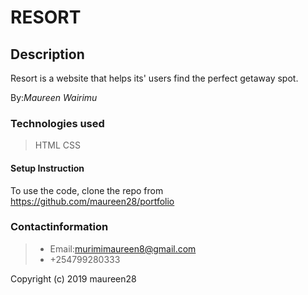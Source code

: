 # RESORT

## Description
Resort is a website that helps its' users find the perfect getaway spot.

By:*Maureen Wairimu*

### Technologies used
>HTML
>CSS

#### Setup Instruction
To use the code, clone the repo from https://github.com/maureen28/portfolio 


### Contactinformation
> - Email:murimimaureen8@gmail.com
> - +254799280333

Copyright (c) 2019 maureen28